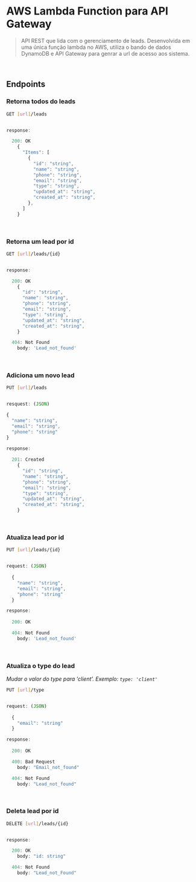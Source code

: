 # AWS Lambda Function para API Gateway

>API REST que lida com o gerenciamento de leads. Desenvolvida em uma única função lambda no AWS, utiliza o bando de dados DynamoDB e API Gateway para genrar a url de acesso aos sistema.

&ensp;

## Endpoints

### Retorna todos do leads
```bash
GET [url]/leads
```
```javascript

response: 

  200: OK
    {
      "Items": [
        {
          "id": "string",
          "name": "string",
          "phone": "string",
          "email": "string",
          "type": "string",
          "updated_at": "string",
          "created_at": "string",
        },
      ]  
    }

```

&ensp;

### Retorna um lead por id
```bash
GET [url]/leads/{id}
```

```javascript

response: 

  200: OK
    {
      "id": "string",
      "name": "string",
      "phone": "string",
      "email": "string",
      "type": "string",
      "updated_at": "string",
      "created_at": "string",
    }

  404: Not Found
    body: 'Lead_not_found'

```

&ensp;

### Adiciona um novo lead
```bash
PUT [url]/leads
```
```javascript

resquest: (JSON)

{
  "name": "string",
  "email": "string",
  "phone": "string"
}

response: 
  
  201: Created
    {
      "id": "string",
      "name": "string",
      "phone": "string",
      "email": "string",
      "type": "string",
      "updated_at": "string",
      "created_at": "string",
    }

```

&ensp;

### Atualiza lead por id
```bash
PUT [url]/leads/{id}
```
```javascript

request: (JSON)
  
  {
    "name": "string",
    "email": "string",
    "phone": "string"
  }

response:
  
  200: OK

  404: Not Found
    body: 'Lead_not_found'

```

&ensp;

### Atualiza o type do lead
*Mudar o valor do type para 'client'. Exemplo: `type: 'client'`*
```bash
PUT [url]/type
```
```javascript

request: (JSON) 
  
  {
    "email": "string"
  }

response: 
  
  200: OK

  400: Bad Request
    body: "Email_not_found"

  404: Not Found
    body: "Lead_not_found"

```

&ensp;

### Deleta lead por id
```bash
DELETE [url]/leads/{id}
```

```javascript

response:

  200: OK
    body: "id: string"

  404: Not Found
    body: "Lead_not_Found"

```